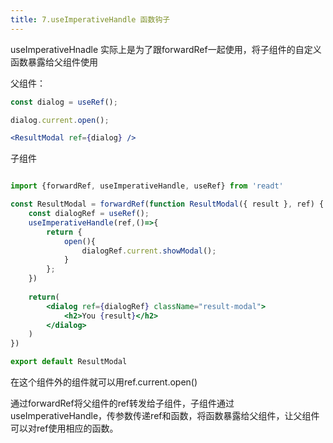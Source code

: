 ```yaml
---
title: 7.useImperativeHandle 函数钩子
---
```


useImperativeHnadle 实际上是为了跟forwardRef一起使用，将子组件的自定义函数暴露给父组件使用

父组件：

```jsx
const dialog = useRef();

dialog.current.open();

<ResultModal ref={dialog} />
```

子组件
```jsx

import {forwardRef, useImperativeHandle, useRef} from 'readt'

const ResultModal = forwardRef(function ResultModal({ result }, ref) {
	const dialogRef = useRef();
	useImperativeHandle(ref,()=>{
		return {
			open(){
				dialogRef.current.showModal();
			}
		};
	})
	
	return(
		<dialog ref={dialogRef} className="result-modal">
			<h2>You {result}</h2>
		</dialog>
	)
})

export default ResultModal
```

在这个组件外的组件就可以用ref.current.open()

通过forwardRef将父组件的ref转发给子组件，子组件通过useImperativeHandle，传参数传递ref和函数，将函数暴露给父组件，让父组件可以对ref使用相应的函数。